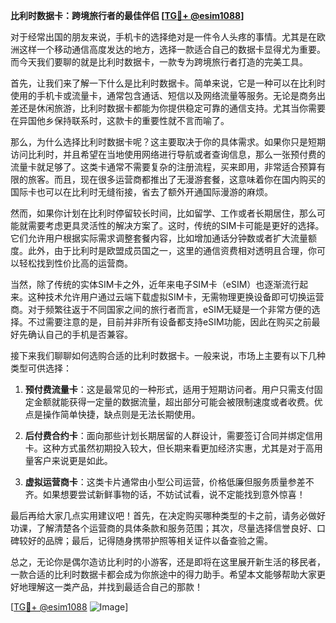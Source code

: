 **比利时数据卡：跨境旅行者的最佳伴侣 [[TG💪+ @esim1088](https://t.me/s/esim1088)]**

对于经常出国的朋友来说，手机卡的选择绝对是一件令人头疼的事情。尤其是在欧洲这样一个移动通信高度发达的地方，选择一款适合自己的数据卡显得尤为重要。而今天我们要聊的就是比利时数据卡，一款专为跨境旅行者打造的完美工具。

首先，让我们来了解一下什么是比利时数据卡。简单来说，它是一种可以在比利时使用的手机卡或流量卡，通常包含通话、短信以及网络流量等服务。无论是商务出差还是休闲旅游，比利时数据卡都能为你提供稳定可靠的通信支持。尤其当你需要在异国他乡保持联系时，这款卡的重要性就不言而喻了。

那么，为什么选择比利时数据卡呢？这主要取决于你的具体需求。如果你只是短期访问比利时，并且希望在当地使用网络进行导航或者查询信息，那么一张预付费的流量卡就足够了。这类卡通常不需要复杂的注册流程，买来即用，非常适合预算有限的旅客。而且，现在很多运营商都推出了无漫游套餐，这意味着你在国内购买的国际卡也可以在比利时无缝衔接，省去了额外开通国际漫游的麻烦。

然而，如果你计划在比利时停留较长时间，比如留学、工作或者长期居住，那么可能就需要考虑更具灵活性的解决方案了。这时，传统的SIM卡可能是更好的选择。它们允许用户根据实际需求调整套餐内容，比如增加通话分钟数或者扩大流量额度。此外，由于比利时是欧盟成员国之一，这里的通信资费相对透明且合理，你可以轻松找到性价比高的运营商。

当然，除了传统的实体SIM卡之外，近年来电子SIM卡（eSIM）也逐渐流行起来。这种技术允许用户通过云端下载虚拟SIM卡，无需物理更换设备即可切换运营商。对于频繁往返于不同国家之间的旅行者而言，eSIM无疑是一个非常方便的选择。不过需要注意的是，目前并非所有设备都支持eSIM功能，因此在购买之前最好先确认自己的手机是否兼容。

接下来我们聊聊如何选购合适的比利时数据卡。一般来说，市场上主要有以下几种类型可供选择：

1. **预付费流量卡**：这是最常见的一种形式，适用于短期访问者。用户只需支付固定金额就能获得一定量的数据流量，超出部分可能会被限制速度或者收费。优点是操作简单快捷，缺点则是无法长期使用。

2. **后付费合约卡**：面向那些计划长期居留的人群设计，需要签订合同并绑定信用卡。这种方式虽然初期投入较大，但长期来看更加经济实惠，尤其是对于高用量客户来说更是如此。

3. **虚拟运营商卡**：这类卡片通常由小型公司运营，价格低廉但服务质量参差不齐。如果想要尝试新鲜事物的话，不妨试试看，说不定能找到意外惊喜！

最后再给大家几点实用建议吧！首先，在决定购买哪种类型的卡之前，请务必做好功课，了解清楚各个运营商的具体条款和服务范围；其次，尽量选择信誉良好、口碑较好的品牌；最后，记得随身携带护照等相关证件以备查验之需。

总之，无论你是偶尔造访比利时的小游客，还是即将在这里展开新生活的移民者，一款合适的比利时数据卡都会成为你旅途中的得力助手。希望本文能够帮助大家更好地理解这一类产品，并找到最适合自己的那款！

[[TG💪+ @esim1088](https://t.me/s/esim1088) ![Image](https://i.postimg.cc/4NQfJmqS/Snipaste-2025-05-13-00-14-12.png)]